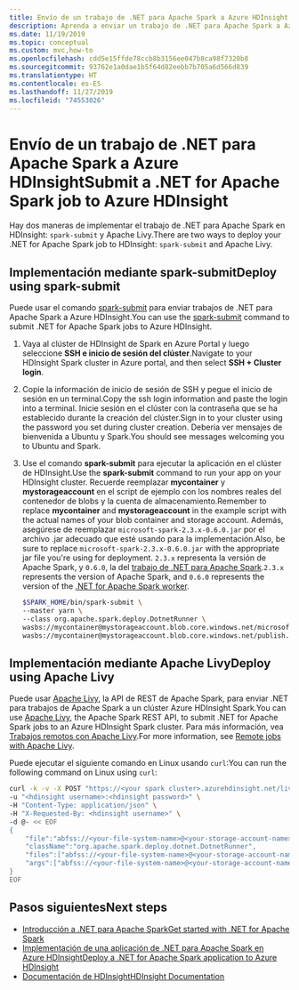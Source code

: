 ```yaml
---
title: Envío de un trabajo de .NET para Apache Spark a Azure HDInsight
description: Aprenda a enviar un trabajo de .NET para Apache Spark a Azure HDInsight mediante spark-submit y Apache Livy.
ms.date: 11/19/2019
ms.topic: conceptual
ms.custom: mvc,how-to
ms.openlocfilehash: cdd5e15ffde78ccb8b3156ee047b8ca98f7320b8
ms.sourcegitcommit: 93762e1a0dae1b5f64d82eebb7b705a6d566d839
ms.translationtype: HT
ms.contentlocale: es-ES
ms.lasthandoff: 11/27/2019
ms.locfileid: "74553026"
---
```

# <a name="submit-a-net-for-apache-spark-job-to-azure-hdinsight"></a><span data-ttu-id="9fba2-103">Envío de un trabajo de .NET para Apache Spark a Azure HDInsight</span><span class="sxs-lookup"><span data-stu-id="9fba2-103">Submit a .NET for Apache Spark job to Azure HDInsight</span></span>

<span data-ttu-id="9fba2-104">Hay dos maneras de implementar el trabajo de .NET para Apache Spark en HDInsight: `spark-submit` y Apache Livy.</span><span class="sxs-lookup"><span data-stu-id="9fba2-104">There are two ways to deploy your .NET for Apache Spark job to HDInsight: `spark-submit` and Apache Livy.</span></span>

## <a name="deploy-using-spark-submit"></a><span data-ttu-id="9fba2-105">Implementación mediante spark-submit</span><span class="sxs-lookup"><span data-stu-id="9fba2-105">Deploy using spark-submit</span></span>

<span data-ttu-id="9fba2-106">Puede usar el comando [spark-submit](https://spark.apache.org/docs/latest/submitting-applications.html) para enviar trabajos de .NET para Apache Spark a Azure HDInsight.</span><span class="sxs-lookup"><span data-stu-id="9fba2-106">You can use the [spark-submit](https://spark.apache.org/docs/latest/submitting-applications.html) command to submit .NET for Apache Spark jobs to Azure HDInsight.</span></span>
 
1. <span data-ttu-id="9fba2-107">Vaya al clúster de HDInsight de Spark en Azure Portal y luego seleccione **SSH e inicio de sesión del clúster**.</span><span class="sxs-lookup"><span data-stu-id="9fba2-107">Navigate to your HDInsight Spark cluster in Azure portal, and then select **SSH + Cluster login**.</span></span>

2. <span data-ttu-id="9fba2-108">Copie la información de inicio de sesión de SSH y pegue el inicio de sesión en un terminal.</span><span class="sxs-lookup"><span data-stu-id="9fba2-108">Copy the ssh login information and paste the login into a terminal.</span></span> <span data-ttu-id="9fba2-109">Inicie sesión en el clúster con la contraseña que se ha establecido durante la creación del clúster.</span><span class="sxs-lookup"><span data-stu-id="9fba2-109">Sign in to your cluster using the password you set during cluster creation.</span></span> <span data-ttu-id="9fba2-110">Debería ver mensajes de bienvenida a Ubuntu y Spark.</span><span class="sxs-lookup"><span data-stu-id="9fba2-110">You should see messages welcoming you to Ubuntu and Spark.</span></span>

3. <span data-ttu-id="9fba2-111">Use el comando **spark-submit** para ejecutar la aplicación en el clúster de HDInsight.</span><span class="sxs-lookup"><span data-stu-id="9fba2-111">Use the **spark-submit** command to run your app on your HDInsight cluster.</span></span> <span data-ttu-id="9fba2-112">Recuerde reemplazar **mycontainer** y **mystorageaccount** en el script de ejemplo con los nombres reales del contenedor de blobs y la cuenta de almacenamiento.</span><span class="sxs-lookup"><span data-stu-id="9fba2-112">Remember to replace **mycontainer** and **mystorageaccount** in the example script with the actual names of your blob container and storage account.</span></span> <span data-ttu-id="9fba2-113">Además, asegúrese de reemplazar `microsoft-spark-2.3.x-0.6.0.jar` por el archivo .jar adecuado que esté usando para la implementación.</span><span class="sxs-lookup"><span data-stu-id="9fba2-113">Also, be sure to replace `microsoft-spark-2.3.x-0.6.0.jar` with the appropriate jar file you're using for deployment.</span></span> <span data-ttu-id="9fba2-114">`2.3.x` representa la versión de Apache Spark, y `0.6.0`, la del [trabajo de .NET para Apache Spark](https://github.com/dotnet/spark/releases).</span><span class="sxs-lookup"><span data-stu-id="9fba2-114">`2.3.x` represents the version of Apache Spark, and `0.6.0` represents the version of the [.NET for Apache Spark worker](https://github.com/dotnet/spark/releases).</span></span>

   ```bash
   $SPARK_HOME/bin/spark-submit \
   --master yarn \
   --class org.apache.spark.deploy.DotnetRunner \
   wasbs://mycontainer@mystorageaccount.blob.core.windows.net/microsoft-spark-2.3.x-0.6.0.jar \
   wasbs://mycontainer@mystorageaccount.blob.core.windows.net/publish.zip mySparkApp
   ```

## <a name="deploy-using-apache-livy"></a><span data-ttu-id="9fba2-115">Implementación mediante Apache Livy</span><span class="sxs-lookup"><span data-stu-id="9fba2-115">Deploy using Apache Livy</span></span>

<span data-ttu-id="9fba2-116">Puede usar [Apache Livy](https://livy.incubator.apache.org/), la API de REST de Apache Spark, para enviar .NET para trabajos de Apache Spark a un clúster Azure HDInsight Spark.</span><span class="sxs-lookup"><span data-stu-id="9fba2-116">You can use [Apache Livy](https://livy.incubator.apache.org/), the Apache Spark REST API, to submit .NET for Apache Spark jobs to an Azure HDInsight Spark cluster.</span></span> <span data-ttu-id="9fba2-117">Para más información, vea [Trabajos remotos con Apache Livy](https://docs.microsoft.com/azure/hdinsight/spark/apache-spark-livy-rest-interface).</span><span class="sxs-lookup"><span data-stu-id="9fba2-117">For more information, see [Remote jobs with Apache Livy](https://docs.microsoft.com/azure/hdinsight/spark/apache-spark-livy-rest-interface).</span></span>

<span data-ttu-id="9fba2-118">Puede ejecutar el siguiente comando en Linux usando `curl`:</span><span class="sxs-lookup"><span data-stu-id="9fba2-118">You can run the following command on Linux using `curl`:</span></span>

```bash
curl -k -v -X POST "https://<your spark cluster>.azurehdinsight.net/livy/batches" \
-u "<hdinsight username>:<hdinsight password>" \
-H "Content-Type: application/json" \
-H "X-Requested-By: <hdinsight username>" \
-d @- << EOF
{
    "file":"abfss://<your-file-system-name>@<your-storage-account-name>.dfs.core.windows.net/<some dir>/microsoft-spark-<spark_majorversion.spark_minorversion.x>-<spark_dotnet_version>.jar",
    "className":"org.apache.spark.deploy.dotnet.DotnetRunner",
    "files":["abfss://<your-file-system-name>@<your-storage-account-name>.dfs.core.windows.net/<some dir>/<udf assembly>", "abfss://<your-file-system-name>@<your-storage-account-name>.dfs.core.windows.net/<some dir>/<file>"],
    "args":["abfss://<your-file-system-name>@<your-storage-account-name>.dfs.core.windows.net/<some dir>/<your app>.zip","<your app>","<app arg 1>","<app arg 2>,"...","<app arg n>"]
}
EOF
```

## <a name="next-steps"></a><span data-ttu-id="9fba2-119">Pasos siguientes</span><span class="sxs-lookup"><span data-stu-id="9fba2-119">Next steps</span></span>

* [<span data-ttu-id="9fba2-120">Introducción a .NET para Apache Spark</span><span class="sxs-lookup"><span data-stu-id="9fba2-120">Get started with .NET for Apache Spark</span></span>](../tutorials/get-started.md)
* [<span data-ttu-id="9fba2-121">Implementación de una aplicación de .NET para Apache Spark en Azure HDInsight</span><span class="sxs-lookup"><span data-stu-id="9fba2-121">Deploy a .NET for Apache Spark application to Azure HDInsight</span></span>](../tutorials/hdinsight-deployment.md)
* [<span data-ttu-id="9fba2-122">Documentación de HDInsight</span><span class="sxs-lookup"><span data-stu-id="9fba2-122">HDInsight Documentation</span></span>](https://docs.microsoft.com/azure/hdinsight/)
